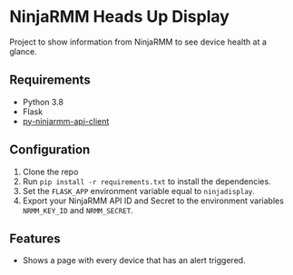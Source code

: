 # NinjaRMM Heads Up Display

Project to show information from NinjaRMM to see device health at a glance.

## Requirements
* Python 3.8
* Flask
* [py-ninjarmm-api-client](https://pypi.org/project/py-ninjarmm-api-client/)

## Configuration
1. Clone the repo
2. Run `pip install -r requirements.txt` to install the dependencies.
3. Set the `FLASK_APP` environment variable equal to `ninjadisplay`.
4. Export your NinjaRMM API ID and Secret to the environment variables `NRMM_KEY_ID` and `NRMM_SECRET`.

## Features
* Shows a page with every device that has an alert triggered.
